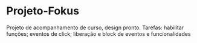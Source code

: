 # Projeto-Fokus
Projeto de acompanhamento de curso, design pronto. Tarefas: habilitar funções; eventos de click; liberação e block de eventos e funcionalidades
